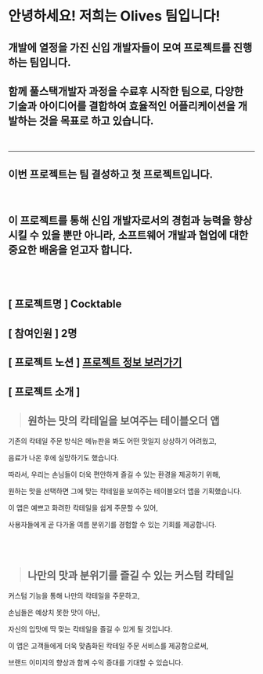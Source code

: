 # 안녕하세요! 저희는 Olives 팀입니다!

## 개발에 열정을 가진 신입 개발자들이 모여 프로젝트를 진행하는 팀입니다.

## 함께 풀스택개발자 과정을 수료후 시작한 팀으로, 다양한 기술과 아이디어를 결합하여 효율적인 어플리케이션을 개발하는 것을 목표로 하고 있습니다.

<br/>

---

## **이번 프로젝트는 팀 결성하고 첫 프로젝트입니다.**

<br/>

## 이 프로젝트를 통해 신입 개발자로서의 경험과 능력을 향상시킬 수 있을 뿐만 아니라, 소프트웨어 개발과 협업에 대한 중요한 배움을 얻고자 합니다.

<br/>
<br/>

## [ 프로젝트명 ] Cocktable

## [ 참여인원 ] 2명

## [ 프로젝트 노션 ] [프로젝트 정보 보러가기](https://elastic-network-b5d.notion.site/Cocktable-App-b6ae5d9ad1454ae585b6bfae56f6fdcb)

## [ 프로젝트 소개 ]

> ## 원하는 맛의 칵테일을 보여주는 테이블오더 앱

기존의 칵테일 주문 방식은 메뉴판을 봐도 어떤 맛일지 상상하기 어려웠고,

음료가 나온 후에 실망하기도 했습니다.

따라서, 우리는 손님들이 더욱 편안하게 즐길 수 있는 환경을 제공하기 위해,

원하는 맛을 선택하면 그에 맞는 칵테일을 보여주는 테이블오더 앱을 기획했습니다.

이 앱은 예쁘고 화려한 칵테일을 쉽게 주문할 수 있어,

사용자들에게 곧 다가올 여름 분위기를 경험할 수 있는 기회를 제공합니다.

<br/>
<br/>

> ## 나만의 맛과 분위기를 즐길 수 있는 커스텀 칵테일

커스텀 기능을 통해 나만의 칵테일을 주문하고,

손님들은 예상치 못한 맛이 아닌,

자신의 입맛에 딱 맞는 칵테일을 즐길 수 있게 될 것입니다.

이 앱은 고객들에게 더욱 맞춤화된 칵테일 주문 서비스를 제공함으로써,

브랜드 이미지의 향상과 함께 수익 증대를 기대할 수 있습니다.
